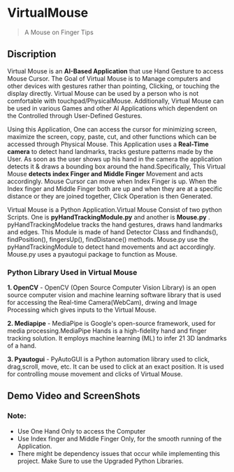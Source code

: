 # VirtualMouse

>A Mouse on Finger Tips

## Discription

Virtual Mouse is an **AI-Based Application** that use Hand Gesture to access Mouse Cursor. The Goal of Virtual Mouse is to Manage computers and other devices with gestures rather than pointing, Clicking, or touching the display directly. Virtual Mouse can be used by a person who is not comfortable with touchpad/PhysicalMouse. Additionally, Virtual Mouse can be used in various Games and other AI Applications which dependent on the Controlled through User-Defined Gestures.


Using this Application, One can access the cursor for minimizing screen, maximize the screen, copy, paste, cut, and other functions which can be accessed through Physical Mouse. This Application uses a **Real-Time camera** to detect hand landmarks, tracks gesture patterns made by the User. As soon as the user shows up his hand in the camera the application detects it & draws a bounding box around the hand.Specifically, This Virtual Mouse **detects index Finger and Middle Finger** Movement and acts accordingly. Mouse Cursor can move when Index Finger is up. When the Index finger and Middle Finger both are up and when they are at a specific distance or they are joined together, Click Operation is then Generated.

Virtual Mouse is a Python Application.Virtual Mouse Consist of two python Scripts. One is **pyHandTrackingModule.py** and another is **Mouse.py** . pyHandTrackingModelue tracks the hand gestures, draws hand landmarks and edges. This Module is made of hand Detector Class and findhands(), findPosition(), fingersUp(), findDistance() methods. Mouse.py use the pyHandTrackingModule to detect hand movements and act accordingly. Mouse.py uses a pyautogui package to function as Mouse.

### Python Library Used in Virtual Mouse

**1. OpenCV**
    - OpenCV (Open Source Computer Vision Library) is an open source computer vision and machine learning software library that is used for accessing the Real-time      Camera(WebCam), drwing and Image Processing which gives inputs to the Virtual Mouse.
    
**2. Mediapipe**
    - MediaPipe is Google's open-source framework, used for media processing.MediaPipe Hands is a high-fidelity hand and finger tracking solution. It employs machine learning (ML) to infer 21 3D landmarks of a hand.

**3. Pyautogui**
    - PyAutoGUI is a Python automation library used to click, drag,scroll, move, etc. It can be used to click at an exact position. It is used for controlling mouse movement and clicks of Virtual Mouse.

## Demo Video and ScreenShots


### Note: 
- Use One Hand Only to access the Computer
- Use Index finger and Middle Finger Only, for the smooth running of the Application.
- There might be dependency issues that occur while implementing this project. Make Sure to use the Upgraded Python Libraries.
    


